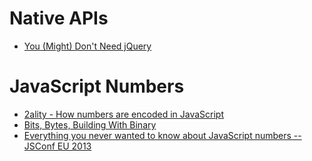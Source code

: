 # Native APIs

* [You (Might) Don't Need jQuery](https://github.com/nefe/You-Dont-Need-jQuery)

# JavaScript Numbers

* [2ality - How numbers are encoded in JavaScript](http://2ality.com/2012/04/number-encoding.html)
* [Bits, Bytes, Building With Binary](https://medium.com/basecs/bits-bytes-building-with-binary-13cb4289aafa)
* [Everything you never wanted to know about JavaScript numbers -- JSConf EU 2013](https://www.youtube.com/watch?v=MqHDDtVYJRI)
